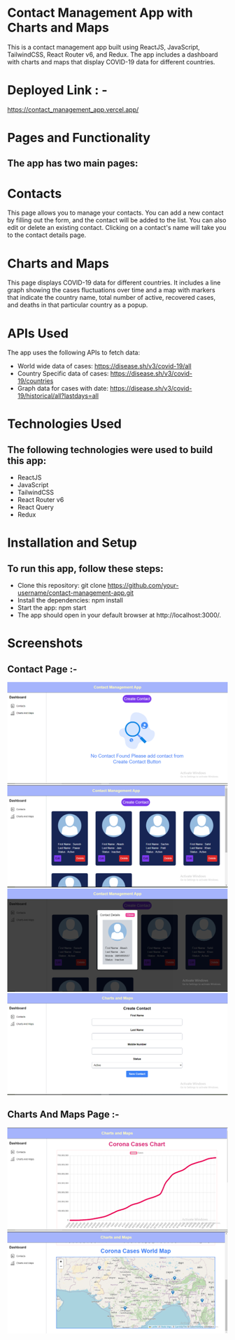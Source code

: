 # Contact Management App with Charts and Maps
This is a contact management app built using ReactJS, JavaScript, TailwindCSS, React Router v6, and Redux. 
The app includes a dashboard with charts and maps that display COVID-19 data for different countries.

# Deployed Link : - 
https://contact_management_app.vercel.app/

# Pages and Functionality
## The app has two main pages:

# Contacts
This page allows you to manage your contacts. You can add a new contact by filling out the form, and the contact will be added to the list. You can also edit or delete an existing contact. Clicking on a contact's name will take you to the contact details page.

# Charts and Maps
This page displays COVID-19 data for different countries. It includes a line graph showing the cases fluctuations over 
time and a map with markers that indicate the country name, total number of active, 
recovered cases, and deaths in that particular country as a popup.

# APIs Used
The app uses the following APIs to fetch data:

- World wide data of cases: https://disease.sh/v3/covid-19/all
- Country Specific data of cases: https://disease.sh/v3/covid-19/countries
- Graph data for cases with date: https://disease.sh/v3/covid-19/historical/all?lastdays=all

# Technologies Used
## The following technologies were used to build this app:

- ReactJS
- JavaScript
- TailwindCSS
- React Router v6
- React Query
- Redux
# Installation and Setup
## To run this app, follow these steps:

- Clone this repository: git clone https://github.com/your-username/contact-management-app.git
- Install the dependencies: npm install
- Start the app: npm start
- The app should open in your default browser at http://localhost:3000/.

# Screenshots 

## Contact Page :-

<img src="./contact_management_app/ScreenShots/Contact_Page.PNG"/>

</br>
<img src="./contact_management_app/ScreenShots/Contact_Page_2.PNG"/>

</br>
<img src="./contact_management_app/ScreenShots/Contact_Details.PNG"/>

</br>
<img src="./contact_management_app/ScreenShots/Contact_form.PNG"/>

</br>


## Charts And Maps Page :-

<img src="./contact_management_app/ScreenShots/Chart_And_Maps_1.PNG"/>

</br>
<img src="./contact_management_app/ScreenShots/Charts_and_Map_2.PNG"/>

</br>




